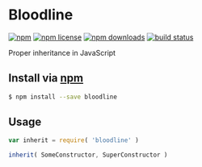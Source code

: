 # Bloodline
[![npm](https://img.shields.io/npm/v/bloodline.svg?style=flat-square)](https://npmjs.com/package/bloodline)
[![npm license](https://img.shields.io/npm/l/bloodline.svg?style=flat-square)](https://npmjs.com/package/bloodline)
[![npm downloads](https://img.shields.io/npm/dm/bloodline.svg?style=flat-square)](https://npmjs.com/package/bloodline)
[![build status](https://img.shields.io/travis/jhermsmeier/node-bloodline.svg?style=flat-square)](https://travis-ci.org/jhermsmeier/node-bloodline)

Proper inheritance in JavaScript

## Install via [npm](https://npmjs.com/package/bloodline)

```sh
$ npm install --save bloodline
```

## Usage

```js
var inherit = require( 'bloodline' )
```

```js
inherit( SomeConstructor, SuperConstructor )
```

